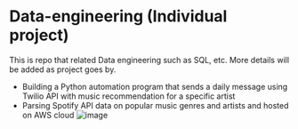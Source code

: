 # Data-engineering (Individual project)

This is repo that related Data engineering such as SQL, etc. 
More details will be added as project goes by.

-	Building a Python automation program that sends a daily message using Twilio API with music recommendation for a specific artist
-	Parsing Spotify API data on popular music genres and artists and hosted on AWS cloud
![image](https://user-images.githubusercontent.com/22105481/141830867-c54ca0d4-930d-4436-835c-349525a0fb5c.png)
